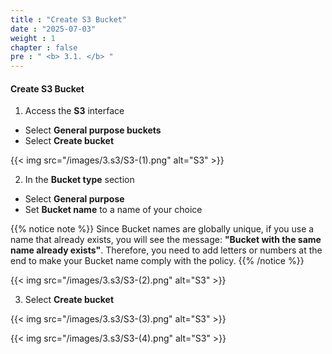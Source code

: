 ```yaml
---
title : "Create S3 Bucket"
date : "2025-07-03"
weight : 1
chapter : false
pre : " <b> 3.1. </b> "
---
```


#### Create S3 Bucket
1. Access the **S3** interface
- Select **General purpose buckets**
- Select **Create bucket**

{{< img src="/images/3.s3/S3-(1).png" alt="S3" >}}

2. In the **Bucket type** section
- Select **General purpose**
- Set **Bucket name** to a name of your choice

{{% notice note %}}
Since Bucket names are globally unique, if you use a name that already exists, you will see the message: **"Bucket with the same name already exists"**. Therefore, you need to add letters or numbers at the end to make your Bucket name comply with the policy.
{{% /notice %}}

{{< img src="/images/3.s3/S3-(2).png" alt="S3" >}}

3. Select **Create bucket**

{{< img src="/images/3.s3/S3-(3).png" alt="S3" >}}

{{< img src="/images/3.s3/S3-(4).png" alt="S3" >}}
